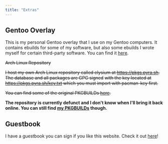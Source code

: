 ```yaml
---
title: "Extras"
---
```


## Gentoo Overlay

This is my personal Gentoo overlay that I use on my Gentoo computers. It contains ebuilds for some of my software, but
also some ebuilds I wrote myself for certain third-party software. You can find it [here](https://git.sr.ht/~redstrate/ebuilds).

~~Arch Linux Repository~~

~~I host my own Arch Linux repository called elysium at https://pkgs.pyra.sh. The database and all packages are GPG signed~~
~~with the key located at https://pkgs.pyra.sh/key.txt which you must import with pacman-key first.~~

~~You can find some of the original PKGBUILDs [here](https://git.sr.ht/~redstrate/pkgbuilds).~~

**The repository is currently defunct and I don't know when I'll bring it back online. You can still find [my PKGBUILDs](https://git.sr.ht/~redstrate/pkgbuilds) though.**

## Guestbook

I have a guestbook you can sign if you like this website. Check it out [here](/guestbook)!
